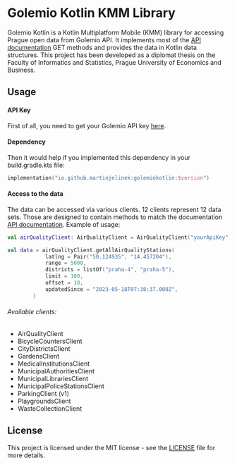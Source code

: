 # Golemio Kotlin KMM Library

Golemio Kotlin is a Kotlin Multiplatform Mobile (KMM) library for accessing Prague open data from Golemio API. It implements most of the [API documentation](https://api.golemio.cz/docs/public-openapi/) GET methods and provides the data in Kotlin data structures.
This project has been developed as a diplomat thesis on the Faculty of Informatics and Statistics, Prague University of Economics and Business.



## Usage
#### API Key
First of all, you need to get your Golemio API key [here](https://api.golemio.cz/api-keys).
#### Dependency
Then it would help if you implemented this dependency in your build.gradle.kts file:
```kotlin
implementation("io.github.martinjelinek:golemiokotlin:$version")
```
#### Access to the data
The data can be accessed via various clients. 12 clients represent 12 data sets. Those are designed to contain methods to match the documentation [API documentation](https://api.golemio.cz/docs/public-openapi/). Example of usage:

```kotlin
val airQualityClient: AirQualityClient = AirQualityClient("yourApiKey")

val data = airQualityClient.getAllAirQualityStations(
            latlng = Pair("50.124935", "14.457204"),
            range = 5000,
            districts = listOf("praha-4", "praha-5"),
            limit = 100,
            offset = 10,
            updatedSince = "2023-05-18T07:38:37.000Z",
        )
```
###### Available clients:
* AirQualityClient
* BicycleCountersClient
* CityDistrictsClient
* GardensClient
* MedicalInstitutionsClient
* MunicipalAuthoritiesClient
* MunicipalLibrariesClient
* MunicipalPoliceStationsClient
* ParkingClient (v1)
* PlaygroundsClient
* WasteCollectionClient

## License

This project is licensed under the MIT license - see the [LICENSE](https://github.com/martinjelinek/golemiokotlin/blob/main/LICENSE) file for more details.


